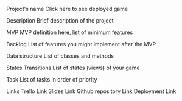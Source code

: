 Project's name
Click here to see deployed game

Description
Brief description of the project

MVP
MVP definition here, list of minimum features

Backlog
List of features you might implement after the MVP

Data structure
List of classes and methods

States Transitions
List of states (views) of your game

Task
List of tasks in order of priority

Links
Trello Link
Slides Link
Github repository Link
Deployment Link